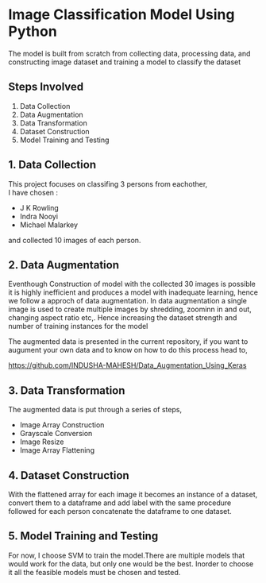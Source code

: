 # Image Classification Model Using Python

The model is built from scratch from collecting data, processing data, and constructing image dataset and training a model to classify the dataset

## Steps Involved

1. Data Collection
2. Data Augmentation
3. Data Transformation
4. Dataset Construction
5. Model Training and Testing

## 1. Data Collection

This project focuses on classifing 3 persons from eachother,  
I have chosen :  
- J K Rowling 
- Indra Nooyi 
- Michael Malarkey

and collected 10 images of each person.

## 2. Data Augmentation

Eventhough Construction of model with the collected 30 images is possible it is highly inefficient and produces a model with inadequate learning, hence we follow a approch of data augmentation.
In data augmentation a single image is used to create multiple images by shredding, zoominn in and out, changing aspect ratio etc,.
Hence increasing the dataset strength and number of training instances for the model

The augmented data is presented in the current repository, if you want to augument your own data and to know on how to do this process head to,  

https://github.com/INDUSHA-MAHESH/Data_Augmentation_Using_Keras

## 3. Data Transformation

The augmented data is put through a series of steps,

- Image Array Construction
- Grayscale Conversion
- Image Resize
- Image Array Flattening

## 4. Dataset Construction

With the flattened array for each image it becomes an instance of a dataset, convert them to a dataframe and add label
with the same procedure followed for each person concatenate the dataframe to one dataset.

## 5. Model Training and Testing

For now, I choose SVM to train the model.There are multiple models that would work for the data, but only one would be the best.
Inorder to choose it all the feasible models must be chosen and tested.
